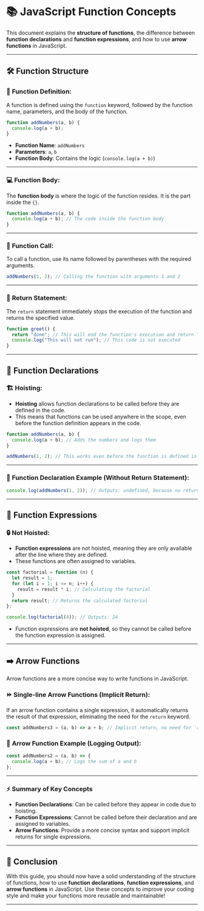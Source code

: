 # 📚 JavaScript Function Concepts

This document explains the **structure of functions**, the difference between **function declarations** and **function expressions**, and how to use **arrow functions** in JavaScript.

---

## 🛠️ Function Structure

### 📖 **Function Definition**:

A function is defined using the `function` keyword, followed by the function name, parameters, and the body of the function.

```javascript
function addNumbers(a, b) {
  console.log(a + b);
}
```

- **Function Name**: `addNumbers`
- **Parameters**: `a`, `b`
- **Function Body**: Contains the logic (`console.log(a + b)`)

---

### 💻 **Function Body**:

The **function body** is where the logic of the function resides. It is the part inside the `{}`.

```javascript
function addNumbers(a, b) {
  console.log(a + b); // The code inside the function body
}
```

---

### 🧳 **Function Call**:

To call a function, use its name followed by parentheses with the required arguments.

```javascript
addNumbers(1, 2); // Calling the function with arguments 1 and 2
```

---

### 🔄 **Return Statement**:

The `return` statement immediately stops the execution of the function and returns the specified value.

```javascript
function greet() {
  return "done"; // This will end the function's execution and return "done"
  console.log("This will not run"); // This code is not executed
}
```

---

## 🚀 **Function Declarations**

### 🏗️ **Hoisting**:

- **Hoisting** allows function declarations to be called before they are defined in the code.
- This means that functions can be used anywhere in the scope, even before the function definition appears in the code.

```javascript
function addNumbers(a, b) {
  console.log(a + b); // Adds the numbers and logs them
}

addNumbers(1, 2); // This works even before the function is defined in the code
```

---

### 🔄 **Function Declaration Example (Without Return Statement)**:

```javascript
console.log(addNumbers(1, 2)); // Outputs: undefined, because no return statement is provided
```

---

## 📝 **Function Expressions**

### 🔒 **Not Hoisted**:

- **Function expressions** are not hoisted, meaning they are only available after the line where they are defined.
- These functions are often assigned to variables.

```javascript
const factorial = function (n) {
  let result = 1;
  for (let i = 1; i <= n; i++) {
    result = result * i; // Calculating the factorial
  }
  return result; // Returns the calculated factorial
};

console.log(factorial(4)); // Outputs: 24
```

- Function expressions are **not hoisted**, so they cannot be called before the function expression is assigned.

---

## ➡️ **Arrow Functions**

Arrow functions are a more concise way to write functions in JavaScript.

### ⏩ **Single-line Arrow Functions (Implicit Return)**:

If an arrow function contains a single expression, it automatically returns the result of that expression, eliminating the need for the `return` keyword.

```javascript
const addNumbers3 = (a, b) => a + b; // Implicit return, no need for 'return' keyword
```

### 🧮 **Arrow Function Example (Logging Output)**:

```javascript
const addNumbers2 = (a, b) => {
  console.log(a + b); // Logs the sum of a and b
};
```

---

### ⚡ **Summary of Key Concepts**

- **Function Declarations**: Can be called before they appear in code due to hoisting.
- **Function Expressions**: Cannot be called before their declaration and are assigned to variables.
- **Arrow Functions**: Provide a more concise syntax and support implicit returns for single expressions.

---

## 🎉 Conclusion

With this guide, you should now have a solid understanding of the structure of functions, how to use **function declarations**, **function expressions**, and **arrow functions** in JavaScript. Use these concepts to improve your coding style and make your functions more reusable and maintainable!

---
